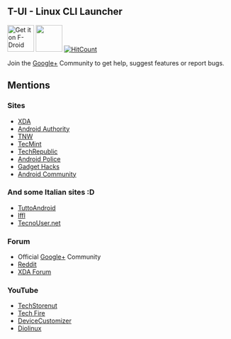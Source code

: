 ## T-UI - Linux CLI Launcher

[<img src="https://f-droid.org/badge/get-it-on.png" alt="Get it on F-Droid" height="60">](https://f-droid.org/app/ohi.andre.consolelauncher)
<a href="https://play.google.com/store/apps/details?id=ohi.andre.consolelauncher"><img src="https://play.google.com/intl/en_us/badges/images/generic/en_badge_web_generic.png" height="60"></a>
[![HitCount](http://hits.dwyl.io/Andre1299/TUI-ConsoleLauncher.svg)](http://hits.dwyl.io/Andre1299/TUI-ConsoleLauncher)


Join the [Google+](https://plus.google.com/communities/103936578623101446195) Community to get help, suggest features or report bugs.

## Mentions

### Sites

- [XDA](https://www.xda-developers.com/linux-cli-launcher-transforms-your-home-screen-into-a-terminal/)
- [Android Authority](http://www.androidauthority.com/linux-cli-launcher-turns-homepage-linux-command-line-interface-767431/)
- [TNW](https://thenextweb.com/apps/2017/04/25/android-linux-command-line-app/#.tnw_uNeJFWfn)
- [TecMint](https://www.tecmint.com/t-ui-launcher-turns-android-device-into-linux-cli/)
- [TechRepublic](https://www.google.it/search?q=techrepublic+linux+cli&oq=techrepublic+linux+cli&aqs=chrome..69i57.3092j0j4&sourceid=chrome&ie=UTF-8)
- [Android Police](http://www.androidpolice.com/2017/05/01/linux-cli-launcher-turns-android-phones-launcher-linux-terminal-not/)
- [Gadget Hacks](https://android.gadgethacks.com/how-to/linux-style-launcher-turns-your-home-screen-into-command-prompt-0177326/)
- [Android Community](https://androidcommunity.com/linux-cli-launcher-gives-you-old-school-command-line-feels-20170502/)

### And some Italian sites :D

- [TuttoAndroid](https://www.tuttoandroid.net/android/con-linux-cli-launcher-utilizzerete-il-vostro-smartphone-con-la-linea-dei-comandi-473233/)
- [lffl](https://www.lffl.org/2017/05/linux-cli-launcher.html)
- [TecnoUser.net](https://tecnouser.net/trasforma-lo-smartphone-in-un-terminale-linux-con-cli-launcher/)

### Forum

- Official [Google+](https://plus.google.com/communities/103936578623101446195) Community
- [Reddit](https://www.reddit.com/r/Android/comments/67avj4/do_you_like_linux_do_you_like_the_command_line/)
- [XDA Forum](https://forum.xda-developers.com/android/apps-games/t-ui-terminal-console-launcher-t3146288)

### YouTube

- [TechStorenut](https://youtu.be/nBoXrTkS1iE?t=1m5s)
- [Tech Fire](https://www.youtube.com/watch?v=4iqzCnp2GU4&list=PLrQUyuFabC5MeCFCBZdJ5u6SgXcrCgF5B&index=18)
- [DeviceCustomizer](https://youtu.be/sahFlOQA8fQ?t=1m25s)
- [Diolinux](https://www.youtube.com/watch?v=5Q1gveqY4hg&t=197s)
